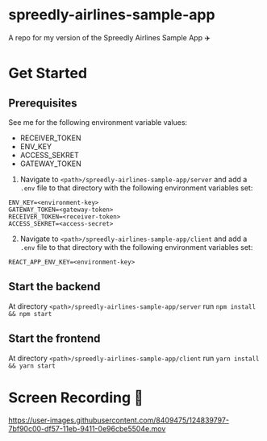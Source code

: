 # spreedly-airlines-sample-app
A repo for my version of the Spreedly Airlines Sample App ✈️

# Get Started
## Prerequisites
See me for the following environment variable values:

- RECEIVER_TOKEN
- ENV_KEY
- ACCESS_SEKRET
- GATEWAY_TOKEN

1. Navigate to `<path>/spreedly-airlines-sample-app/server` and add a `.env` file to that directory with the following environment variables set:
```env
ENV_KEY=<environment-key>
GATEWAY_TOKEN=<gateway-token>
RECEIVER_TOKEN=<receiver-token>
ACCESS_SEKRET=<access-secret>
```
2. Navigate to `<path>/spreedly-airlines-sample-app/client` and add a `.env` file to that directory with the following environment variables set:
```env
REACT_APP_ENV_KEY=<environment-key>
```
## Start the backend
At directory `<path>/spreedly-airlines-sample-app/server` run `npm install && npm start` 

## Start the frontend
At directory `<path>/spreedly-airlines-sample-app/client` run `yarn install && yarn start`

# Screen Recording 🎥

https://user-images.githubusercontent.com/8409475/124839797-7bf90c00-df57-11eb-9411-0e96cbe5504e.mov